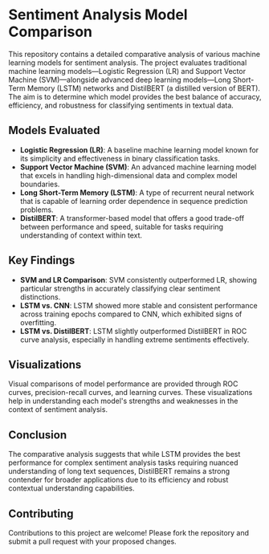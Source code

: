 # Sentiment Analysis Model Comparison

This repository contains a detailed comparative analysis of various machine learning models for sentiment analysis. The project evaluates traditional machine learning models—Logistic Regression (LR) and Support Vector Machine (SVM)—alongside advanced deep learning models—Long Short-Term Memory (LSTM) networks and DistilBERT (a distilled version of BERT). The aim is to determine which model provides the best balance of accuracy, efficiency, and robustness for classifying sentiments in textual data.

## Models Evaluated

- **Logistic Regression (LR)**: A baseline machine learning model known for its simplicity and effectiveness in binary classification tasks.
- **Support Vector Machine (SVM)**: An advanced machine learning model that excels in handling high-dimensional data and complex model boundaries.
- **Long Short-Term Memory (LSTM)**: A type of recurrent neural network that is capable of learning order dependence in sequence prediction problems.
- **DistilBERT**: A transformer-based model that offers a good trade-off between performance and speed, suitable for tasks requiring understanding of context within text.

## Key Findings

- **SVM and LR Comparison**: SVM consistently outperformed LR, showing particular strengths in accurately classifying clear sentiment distinctions.
- **LSTM vs. CNN**: LSTM showed more stable and consistent performance across training epochs compared to CNN, which exhibited signs of overfitting.
- **LSTM vs. DistilBERT**: LSTM slightly outperformed DistilBERT in ROC curve analysis, especially in handling extreme sentiments effectively.

## Visualizations

Visual comparisons of model performance are provided through ROC curves, precision-recall curves, and learning curves. These visualizations help in understanding each model's strengths and weaknesses in the context of sentiment analysis.

## Conclusion

The comparative analysis suggests that while LSTM provides the best performance for complex sentiment analysis tasks requiring nuanced understanding of long text sequences, DistilBERT remains a strong contender for broader applications due to its efficiency and robust contextual understanding capabilities.

## Contributing

Contributions to this project are welcome! Please fork the repository and submit a pull request with your proposed changes.
